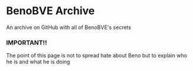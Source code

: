 # BenoBVE Archive
An archive on GitHub with all of BenoBVE's secrets

### IMPORTANT!!

The point of this page is not to spread hate about Beno but to explain who he is and what he is doing
